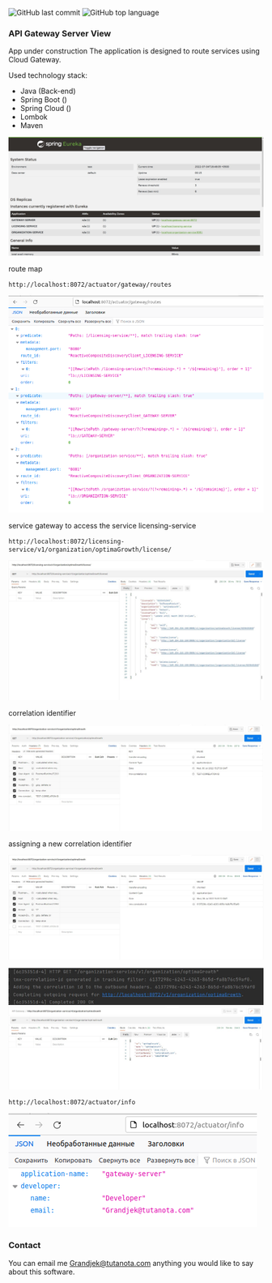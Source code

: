 ![GitHub last commit](https://img.shields.io/github/last-commit/Halsyon/API-Gateway-Server-View?logo=github)
![GitHub top language](https://img.shields.io/github/languages/top/Halsyon/API-Gateway-Server-View?logo=java&logoColor=red)

### API Gateway Server View

App under construction
The application is designed to route services using Cloud Gateway.

Used technology stack:
- Java (Back-end)
- Spring Boot ()
- Spring Cloud ()
- Lombok
- Maven

![Image of Arch](https://github.com/Halsyon/API-Gateway-Server-View/blob/master/image/Screenshot_2.jpg)

route map

    http://localhost:8072/actuator/gateway/routes

![Image of Arch](https://github.com/Halsyon/API-Gateway-Server-View/blob/master/image/Actuator_routes.png)


service gateway to access the service licensing-service

    http://localhost:8072/licensing-service/v1/organization/optimaGrowth/license/

![Image of Arch](https://github.com/Halsyon/API-Gateway-Server-View/blob/master/image/Screenshot_6.jpg)

correlation identifier

![Image of Arch](https://github.com/Halsyon/API-Gateway-Server-View/blob/master/image/Screenshot_7.jpg)


assigning a new correlation identifier

![Image of Arch](https://github.com/Halsyon/API-Gateway-Server-View/blob/master/image/Screenshot_8.jpg)

![Image of Arch](https://github.com/Halsyon/API-Gateway-Server-View/blob/master/image/Screenshot_9.jpg)
![Image of Arch](https://github.com/Halsyon/API-Gateway-Server-View/blob/master/image/Screenshot_10.jpg)

    http://localhost:8072/actuator/info
![Image of Arch](https://github.com/Halsyon/API-Gateway-Server-View/blob/master/image/Actuator_info_getaway.png)

### Contact

You can email me <Grandjek@tutanota.com> anything you would like to say about this software.






